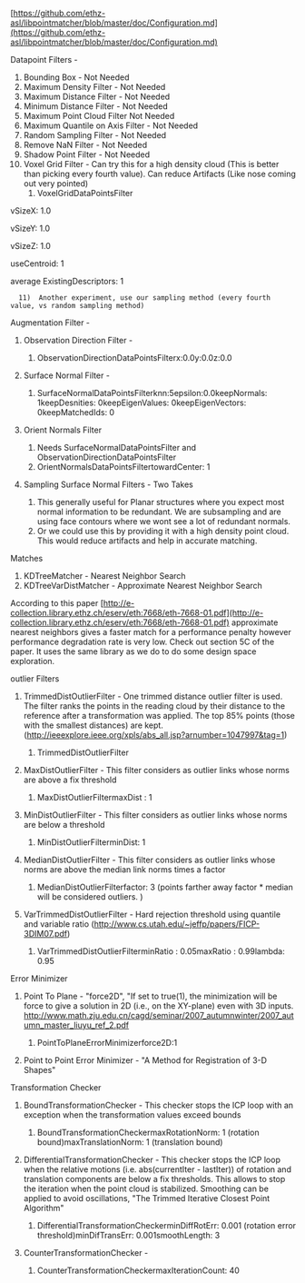 [https://github.com/ethz-asl/libpointmatcher/blob/master/doc/Configuration.md](https://github.com/ethz-asl/libpointmatcher/blob/master/doc/Configuration.md)

Datapoint Filters -

1. Bounding Box - Not Needed 
2. Maximum Density Filter - Not Needed 
3. Maximum Distance Filter - Not Needed 
4. Minimum Distance Filter - Not Needed 
5. Maximum Point Cloud Filter Not Needed 
6. Maximum Quantile on Axis Filter - Not Needed 
7. Random Sampling Filter - Not Needed 
8. Remove NaN Filter - Not Needed 
9. Shadow Point Filter - Not Needed 
10. Voxel Grid Filter - Can try this for a high density cloud (This is better than picking every fourth value). Can reduce Artifacts (Like nose coming out very pointed) 
    1. VoxelGridDataPointsFilter 

vSizeX: 1.0

vSizeY: 1.0

vSizeZ: 1.0

useCentroid: 1

average ExistingDescriptors: 1

      11)  Another experiment, use our sampling method (every fourth value, vs random sampling method)

Augmentation Filter -

1. Observation Direction Filter - 
    1. ObservationDirectionDataPointsFilterx:0.0y:0.0z:0.0 

2. Surface Normal Filter - 
    1. SurfaceNormalDataPointsFilterknn:5epsilon:0.0keepNormals: 1keepDesnities: 0keepEigenValues: 0keepEigenVectors: 0keepMatchedIds: 0 

3. Orient Normals Filter 
    1. Needs SurfaceNormalDataPointsFilter and ObservationDirectionDataPointsFilter  
    2. OrientNormalsDataPointsFiltertowardCenter: 1 

4. Sampling Surface Normal Filters - Two Takes  
    1. This generally useful for Planar structures where you expect most normal information to be redundant. We are subsampling and are using face contours where we wont see a lot of redundant normals. 
    2. Or we could use this by providing it with a high density point cloud. This would reduce artifacts and help in accurate matching. 

Matches

1. KDTreeMatcher - Nearest Neighbor Search 
2. KDTreeVarDistMatcher - Approximate Nearest Neighbor Search 

According to this paper  [http://e-collection.library.ethz.ch/eserv/eth:7668/eth-7668-01.pdf](http://e-collection.library.ethz.ch/eserv/eth:7668/eth-7668-01.pdf) approximate nearest neighbors gives a faster match for a performance penalty however performance degradation rate is very low. Check out section 5C of the paper. It uses the same library as we do to do some design space exploration.

outlier Filters

1. TrimmedDistOutlierFilter - One trimmed distance outlier filter is used. The filter ranks the points in the reading cloud by their distance to the reference after a transformation was applied. The top 85% points (those with the smallest distances) are kept. (http://ieeexplore.ieee.org/xpls/abs_all.jsp?arnumber=1047997&tag=1) 
    1. TrimmedDistOutlierFilter 

2. MaxDistOutlierFilter - This filter considers as outlier links whose norms are above a fix threshold 
    1. MaxDistOutlierFiltermaxDist : 1 

3. MinDistOutlierFilter - This filter considers as outlier links whose norms are below a threshold 
    1. MinDistOutlierFilterminDist: 1 

4. MedianDistOutlierFilter - This filter considers as outlier links whose norms are above the median link norms times a factor 
    1. MedianDistOutlierFilterfactor: 3 (points farther away factor * median will be considered outliers. ) 

5. VarTrimmedDistOutlierFilter - Hard rejection threshold using quantile and variable ratio (http://www.cs.utah.edu/~jeffp/papers/FICP-3DIM07.pdf) 
    1. VarTrimmedDistOutlierFilterminRatio : 0.05maxRatio : 0.99lambda: 0.95  

Error Minimizer

1. Point To Plane - "force2D", "If set to true(1), the minimization will be force to give a solution in 2D (i.e., on the XY-plane) even with 3D inputs.  http://www.math.zju.edu.cn/cagd/seminar/2007_autumnwinter/2007_autumn_master_liuyu_ref_2.pdf 
    1. PointToPlaneErrorMinimizerforce2D:1 

2. Point to Point Error Minimizer - "A Method for Registration of 3-D Shapes" 

Transformation Checker

1. BoundTransformationChecker - This checker stops the ICP loop with an exception when the transformation values exceed bounds 
    1. BoundTransformationCheckermaxRotationNorm: 1 (rotation bound)maxTranslationNorm: 1 (translation bound) 

2. DifferentialTransformationChecker - This checker stops the ICP loop when the relative motions (i.e. abs(currentIter - lastIter)) of rotation and translation components are below a fix thresholds. This allows to stop the iteration when the point cloud is stabilized. Smoothing can be applied to avoid oscillations, "The Trimmed Iterative Closest Point Algorithm" 
    1. DifferentialTransformationCheckerminDiffRotErr: 0.001 (rotation error threshold)minDifTransErr: 0.001smoothLength: 3 

3. CounterTransformationChecker -  
    1. CounterTransformationCheckermaxIterationCount: 40
